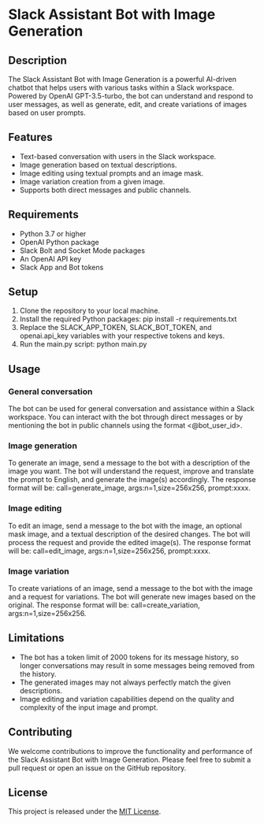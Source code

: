 ﻿# **Slack Assistant Bot with Image Generation**
## **Description**
The Slack Assistant Bot with Image Generation is a powerful AI-driven chatbot that helps users with various tasks within a Slack workspace. Powered by OpenAI GPT-3.5-turbo, the bot can understand and respond to user messages, as well as generate, edit, and create variations of images based on user prompts.
## **Features**
- Text-based conversation with users in the Slack workspace.
- Image generation based on textual descriptions.
- Image editing using textual prompts and an image mask.
- Image variation creation from a given image.
- Supports both direct messages and public channels.
## **Requirements**
- Python 3.7 or higher
- OpenAI Python package
- Slack Bolt and Socket Mode packages
- An OpenAI API key
- Slack App and Bot tokens
## **Setup**
1. Clone the repository to your local machine.
1. Install the required Python packages: pip install -r requirements.txt
1. Replace the SLACK\_APP\_TOKEN, SLACK\_BOT\_TOKEN, and openai.api\_key variables with your respective tokens and keys.
1. Run the main.py script: python main.py
## **Usage**
### **General conversation**
The bot can be used for general conversation and assistance within a Slack workspace. You can interact with the bot through direct messages or by mentioning the bot in public channels using the format <@bot\_user\_id>.
### **Image generation**
To generate an image, send a message to the bot with a description of the image you want. The bot will understand the request, improve and translate the prompt to English, and generate the image(s) accordingly. The response format will be: call=generate\_image, args:n=1,size=256x256, prompt:xxxx.
### **Image editing**
To edit an image, send a message to the bot with the image, an optional mask image, and a textual description of the desired changes. The bot will process the request and provide the edited image(s). The response format will be: call=edit\_image, args:n=1,size=256x256, prompt:xxxx.
### **Image variation**
To create variations of an image, send a message to the bot with the image and a request for variations. The bot will generate new images based on the original. The response format will be: call=create\_variation, args:n=1,size=256x256.
## **Limitations**
- The bot has a token limit of 2000 tokens for its message history, so longer conversations may result in some messages being removed from the history.
- The generated images may not always perfectly match the given descriptions.
- Image editing and variation capabilities depend on the quality and complexity of the input image and prompt.
## **Contributing**
We welcome contributions to improve the functionality and performance of the Slack Assistant Bot with Image Generation. Please feel free to submit a pull request or open an issue on the GitHub repository.
## **License**
This project is released under the [MIT License](https://opensource.org/licenses/MIT).
